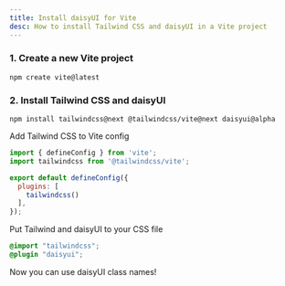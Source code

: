 ```yaml
---
title: Install daisyUI for Vite
desc: How to install Tailwind CSS and daisyUI in a Vite project
---
```


### 1. Create a new Vite project

```:Terminal
npm create vite@latest
```

### 2. Install Tailwind CSS and daisyUI

```:Terminal
npm install tailwindcss@next @tailwindcss/vite@next daisyui@alpha
```

Add Tailwind CSS to Vite config

```js:vite.config.js
import { defineConfig } from 'vite';
import tailwindcss from '@tailwindcss/vite';

export default defineConfig({
  plugins: [
    tailwindcss()
  ],
});
```

Put Tailwind and daisyUI to your CSS file
  
```postcss:src/style.css
@import "tailwindcss";
@plugin "daisyui";
```

Now you can use daisyUI class names!
